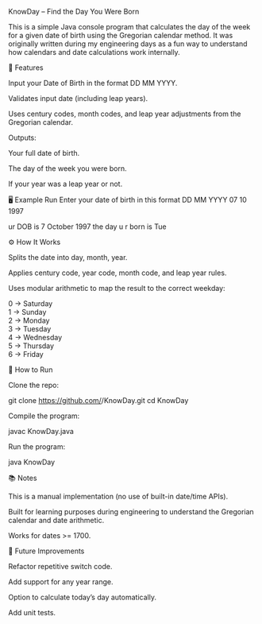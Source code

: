KnowDay – Find the Day You Were Born

This is a simple Java console program that calculates the day of the week for a given date of birth using the Gregorian calendar method.
It was originally written during my engineering days as a fun way to understand how calendars and date calculations work internally.

📌 Features

Input your Date of Birth in the format DD MM YYYY.

Validates input date (including leap years).

Uses century codes, month codes, and leap year adjustments from the Gregorian calendar.

Outputs:

Your full date of birth.

The day of the week you were born.

If your year was a leap year or not.

🖥️ Example Run
Enter your date of birth in this format
DD  MM  YYYY
07  10  1997

ur DOB is 7 October 1997
the day u r born is Tue

⚙️ How It Works

Splits the date into day, month, year.

Applies century code, year code, month code, and leap year rules.

Uses modular arithmetic to map the result to the correct weekday:

0 → Saturday  
1 → Sunday  
2 → Monday  
3 → Tuesday  
4 → Wednesday  
5 → Thursday  
6 → Friday  

🚀 How to Run

Clone the repo:

git clone https://github.com/<your-username>/KnowDay.git
cd KnowDay


Compile the program:

javac KnowDay.java


Run the program:

java KnowDay

📚 Notes

This is a manual implementation (no use of built-in date/time APIs).

Built for learning purposes during engineering to understand the Gregorian calendar and date arithmetic.

Works for dates >= 1700.

🔮 Future Improvements

Refactor repetitive switch code.

Add support for any year range.

Option to calculate today’s day automatically.

Add unit tests.
